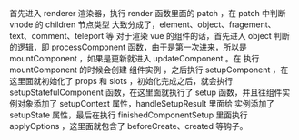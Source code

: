 首先进入  renderer 渲染器，执行 render 函数里面的 patch ，在 patch 中判断 vnode 的 children 节点类型 大致分成了，element、object、fragement、text、comment、teleport 等
对于渲染 vue 的组件的话，首先进入 object 判断的逻辑，即 processComponent 函数，由于是第一次进来，所以是 mountComponent ，如果是更新就进入 updateComponent 。在 执行mountComponent 的时候会创建 组件实例 ，之后执行 setupComponent ，在这里面就初始化了  props 和 slots ，初始化完成之后，就会执行 setupStatefulComponent 函数，在这里面就执行了 setup 函数，并且往组件实例对象添加了 setupContext 属性，handleSetupResult 里面给 实例添加了 setupState 属性，最后在执行 finishedComponentSetup 里面执行 applyOptions ，这里面就包含了 beforeCreate、created 等钩子。